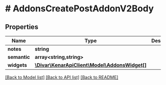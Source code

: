 # # AddonsCreatePostAddonV2Body

## Properties

Name | Type | Description | Notes
------------ | ------------- | ------------- | -------------
**notes** | **string** |  | [optional]
**semantic** | **array<string,string>** |  | [optional]
**widgets** | [**\Divar\KenarApiClient\Model\AddonsWidget[]**](AddonsWidget.md) |  | [optional]

[[Back to Model list]](../../README.md#models) [[Back to API list]](../../README.md#endpoints) [[Back to README]](../../README.md)
